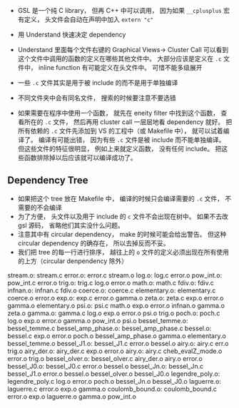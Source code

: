 * GSL 是一个纯 C library， 但再 C++ 中可以调用， 因为如果 `__cplusplus` 宏有定义， 头文件会自动在声明中加入 `extern "c"`
* 用 Understand 快速决定 dependency

* Understand 里面每个文件右键的 Graphical Views-> Cluster Call 可以看到这个文件中调用的函数的定义在哪些其他文件中。 大部分应该是定义在 `.c` 文件中， inline function 有可能定义在头文件中。 可惜不能多级展开
* 一些 `.c` 文件其实是用于被 include 的而不是用于单独编译
* 不同文件夹中会有同名文件， 搜索的时候要注意不要选错

* 如果需要在程序中使用一个函数， 就先在 eneity filter 中找到这个函数， 查看所在的 `.c` 文件， 然后再用 cluster call 一层层地看 dependency 就好。 把所有依赖的 `.c` 文件先添加到 VS 的工程中（或 Makefile 中）， 就可以试着编译了。 编译有可能出错， 因为有些 `.c` 文件是被 include 而不能单独编译。 但这些文件的特征很明显， 例如上来就定义函数， 没有任何 include。 把这些函数排除掉以后应该就可以编译成功了。


## Dependency Tree
* 如果把这个 tree 放在 Makefile 中， 编译的时候只会编译需要的 `.c` 文件， 不需要的不会编译
* 为了方便， 头文件以及用于 include 的 `c` 文件不会出现在树中。 如果不去改 gsl 源码， 省略他们其实没什么问题。
* 注意其中有 circular dependency， make 的时候可能会给出警告。 但这种 circular dependency 的确存在， 所以去掉反而不妥。
* 我们把 tree 的每一行进行排序， 越往上的 `o` 文件的定义必须出现在所有使用的上方（circular denpendency 除外）

stream.o: stream.c
error.o: error.c stream.o
log.o: log.c  error.o
pow_int.o: pow_int.c error.o
trig.o: trig.c log.o error.o
math.o: math.c
fdiv.o: fdiv.c
infnan.o: infnan.c fdiv.o
coerce.o: coerce.c
elementary.o: elementary.c coerce.o error.o
exp.o: exp.c error.o gamma.o
zeta.o: zeta.c exp.o error.o gamma.o elementary.o
psi.o: psi.c math.o exp.o error.o infnan.o gamma.o zeta.o
gamma.o: gamma.c  log.o exp.o error.o psi.o trig.o
poch.o: poch.c log.o exp.o error.o gamma.o pow_int.o psi.o
bessel_temme.o: bessel_temme.c 
bessel_amp_phase.o: bessel_amp_phase.c
bessel.o: bessel.c exp.o error.o poch.o bessel_amp_phase.o gamma.o elementary.o bessel_temme.o
bessel_J1.o: bessel_J1.c  error.o bessel.o
airy.o: airy.c err.o trig.o
airy_der.o: airy_der.c exp.o error.o
airy.o: airy.c cheb_evalZ_mode.o error.o trig.o
bessel_olver.o: bessel_olver.c  airy_der.o airy.o error.o
bessel_J0.o: bessel_J0.c  error.o bessel.o
bessel_Jn.o: bessel_Jn.c bessel_J1.o error.o bessel.o bessel_olver.o bessel_J0.o
legendre_poly.o: legendre_poly.c log.o error.o poch.o bessel_Jn.o bessel_J0.o
laguerre.o: laguerre.c error.o exp.o gamma.o
coulomb_bound.o: coulomb_bound.c error.o exp.o laguerre.o gamma.o pow_int.o
